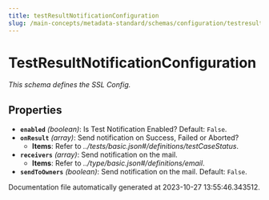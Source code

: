 ```yaml
---
title: testResultNotificationConfiguration
slug: /main-concepts/metadata-standard/schemas/configuration/testresultnotificationconfiguration
---
```


# TestResultNotificationConfiguration

*This schema defines the SSL Config.*

## Properties

- **`enabled`** *(boolean)*: Is Test Notification Enabled? Default: `False`.
- **`onResult`** *(array)*: Send notification on Success, Failed or Aborted?
  - **Items**: Refer to *../tests/basic.json#/definitions/testCaseStatus*.
- **`receivers`** *(array)*: Send notification on the mail.
  - **Items**: Refer to *../type/basic.json#/definitions/email*.
- **`sendToOwners`** *(boolean)*: Send notification on the mail. Default: `False`.


Documentation file automatically generated at 2023-10-27 13:55:46.343512.
